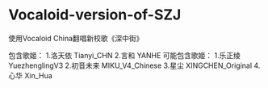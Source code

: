 # Vocaloid-version-of-SZJ
使用Vocaloid China翻唱新校歌《深中街》

包含歌姬：
  1.洛天依 Tianyi_CHN
  2.言和 YANHE
可能包含歌姬：
  1.乐正绫 YuezhenglingV3
  2.初音未来 MIKU_V4_Chinese
  3.星尘 XINGCHEN_Original
  4.心华 Xin_Hua

